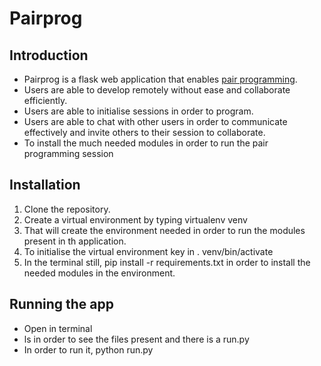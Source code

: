 # Pairprog

## Introduction

* Pairprog is a flask web application that enables [pair programming](https://en.wikipedia.org/wiki/Pair_programming).
* Users are able to develop remotely without ease and collaborate efficiently.
* Users are able to initialise sessions in order to program.
* Users are able to chat with other users in order to communicate effectively and invite others to their session to collaborate.
* To install the much needed modules in order to run the pair programming session

## Installation

1. Clone the repository.
2. Create a virtual environment by typing virtualenv venv
3. That will create the environment needed in order to run the modules present in th application.
4. To initialise the virtual environment key in . venv/bin/activate
5. In the terminal still, pip install -r requirements.txt in order to install the needed modules in the environment.

## Running the app

* Open in terminal
* ls in order to see the files present and there is a run.py
* In order to run it, 			python run.py

